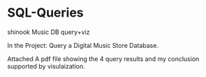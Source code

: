 # SQL-Queries
shinook Music DB query+viz

In the Project: Query a Digital Music Store Database.

Attached A pdf file showing the 4 query results and my conclusion supported by visulaization.
